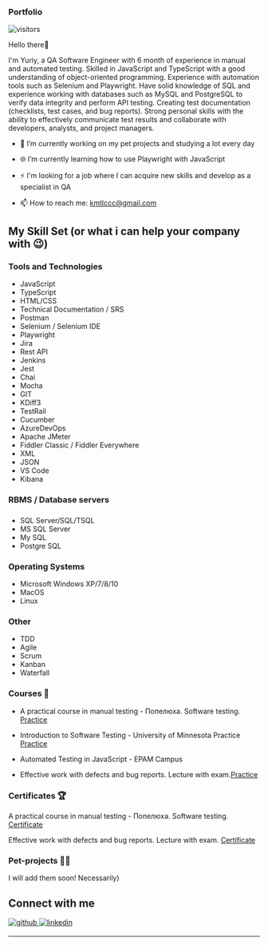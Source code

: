 ### Portfolio

![visitors](https://visitor-badge.laobi.icu/badge?page_id=yuriiyzub.portfolio_QA_Engineer)

Hello there👋

I'm Yuriy, a QA Software Engineer with 6 month of experience in manual and automated testing. Skilled in JavaScript and TypeScript with a good understanding of object-oriented programming. Experience with automation tools such as Selenium and Playwright. Have solid knowledge of SQL and experience working with databases such as MySQL and PostgreSQL to verify data integrity and perform
API testing. Creating test documentation (checklists, test cases, and bug reports). Strong personal skills with the ability to effectively communicate test results and collaborate with developers, analysts, and project managers.</div>  
  
- 🔭 I’m currently working on my pet projects and studying a lot every day  
  
- 🌐 I’m currently learning how to use Playwright with JavaScript  
  
- ⚡ I'm looking for a job where I can acquire new skills and develop as a specialist in QA

-  📫 How to reach me: kmtlccc@gmail.com   

## My Skill Set (or what i can help your company with 😉)  

### Tools and Technologies   
  
- JavaScript  
- TypeScript    
- HTML/CSS  
- Technical Documentation / SRS  
- Postman  
- Selenium / Selenium IDE  
- Playwright  
- Jira  
- Rest API  
- Jenkins  
- Jest  
- Chai  
- Mocha    
- GIT  
- KDiff3  
- TestRail
- Cucumber 
- AzureDevOps  
- Apache JMeter  
- Fiddler Classic / Fiddler Everywhere  
- XML  
- JSON  
- VS Code  
- Kibana  
  
### RBMS / Database servers  
###   
  
- SQL Server/SQL/TSQL  
- MS SQL Server  
- My SQL  
- Postgre SQL  

### Operating Systems  

- Microsoft Windows XP/7/8/10  
- MacOS  
- Linux  
  
### Other
- TDD
- Agile  
- Scrum  
- Kanban  
- Waterfall  

### Courses 📓  

- A practical course in manual testing - Попелюха. Software testing. [Practice](https://github.com/yuriiyzub/manualpractice)  
  
- Introduction to Software Testing - University of Minnesota Practice [Practice](https://github.com/yuriiyzub/introtosoftwaretesting)  
  
- Automated Testing in JavaScript - EPAM Campus

- Effective work with defects and bug reports. Lecture with exam.[Practice](https://github.com/yuriiyzub/shortcourses/blob/main/Practice%20with%20bugs.pdf)
  
### Certificates 🏆  

A practical course in manual testing - Попелюха. Software testing. [Certificate](https://github.com/yuriiyzub/manualpractice/blob/main/Certificate%20QA%20Manual%20course.pdf)

Effective work with defects and bug reports. Lecture with exam. [Certificate](https://github.com/yuriiyzub/shortcourses/blob/main/Effective%20work%20with%20defects%20and%20bug%20reports.%20Certificate.pd)
 
### Pet-projects 👨‍💻  

I will add them soon! Necessarily)

## Connect with me  

<a href="https://github.com/https://github.com/yuriiyzub" target="_blank">
<img src=https://img.shields.io/badge/github-%2324292e.svg?&style=for-the-badge&logo=github&logoColor=white alt=github style="margin-bottom: 5px;" />
</a>
<a href="https://linkedin.com/in/https://www.linkedin.com/in/yuriy-zub-456a742b8/" target="_blank">
<img src=https://img.shields.io/badge/linkedin-%231E77B5.svg?&style=for-the-badge&logo=linkedin&logoColor=white alt=linkedin style="margin-bottom: 5px;" />
</a>  

----
